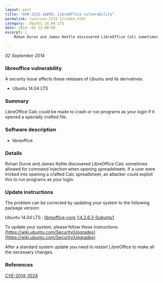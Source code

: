 ```yaml
---
layout: post
title: "USN-2331-1&#58; LibreOffice vulnerability"
permalink: /usn/usn-2331-1/index.html
category:  Ubuntu 14.04 LTS
date: 2014--02 12:00:00
excerpt: |
    Rohan Durve and James Kettle discovered LibreOffice Calc sometimes allowed for command injection when opening spreadsheets. If a user were tricked into opening a crafted Calc spreadsheet, an attacker could exploit this to run programs as your login. 
    
--- 
```

 
 

*02 September 2014*

### libreoffice vulnerability

A security issue affects these releases of Ubuntu and its derivatives:

* Ubuntu 14.04 LTS

### Summary

LibreOffice Calc could be made to crash or run programs as your login if it opened a specially crafted file.

### Software description

* libreoffice 

### Details

Rohan Durve and James Kettle discovered LibreOffice Calc sometimes allowed for command injection when opening spreadsheets. If a user were tricked into opening a crafted Calc spreadsheet, an attacker could exploit this to run programs as your login. 

### Update instructions

The problem can be corrected by updating your system to the following package version:

Ubuntu 14.04 LTS
 : [libreoffice-core](https://launchpad.net/ubuntu/+source/libreoffice) <span> [1:4.2.6.3-0ubuntu1](https://launchpad.net/ubuntu/+source/libreoffice/1:4.2.6.3-0ubuntu1) </span> 

To update your system, please follow these instructions: [https://wiki.ubuntu.com/Security/Upgrades](https://wiki.ubuntu.com/Security/Upgrades).

After a standard system update you need to restart LibreOffice to make all the necessary changes. 

### References

 
 [CVE-2014-3524](http://people.ubuntu.com/~ubuntu-security/cve/CVE-2014-3524)
 

